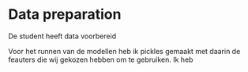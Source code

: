 # Data preparation

De student heeft data voorbereid  

Voor het runnen van de modellen heb ik pickles gemaakt met daarin de feauters die wij gekozen hebben om te gebruiken. Ik heb 
